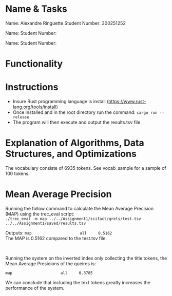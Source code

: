 
# Name & Tasks

Name: Alexandre Ringuette
Student Number: 300251252

Name: 
Student Number: 

Name: 
Student Number: 

# Functionality



# Instructions

- Insure Rust programming language is install (https://www.rust-lang.org/tools/install)
- Once installed and in the root directory run the command: `cargo run --release`
- The program will then execute and output the results.tsv file

# Explanation of Algorithms, Data Structures, and Optimizations


The vocabulary consiste of 6935 tokens. See vocab_sample for a sample of 100 tokens.

# Mean Average Precision
Running the follow command to calculate the Mean Average Precision (MAP) using the trec_eval script: </br>
`./trec_eval -m map ../../Assignment1/scifact/qrels/test.tsv ../../Assignment1/saved/results.tsv`

Outputs: 
`map                     all     0.5162`
</br>
The MAP is 0.5162 compared to the test.tsv file.

</br>

Running the system on the inverted index only collecting the title tokens, the Mean Average Presicions of the queires is: 

`map                     all     0.3785`

We can conclude that including the text tokens greatly increases the performance of the system.



